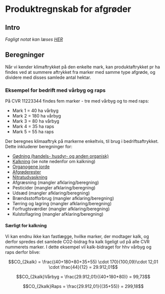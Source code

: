 # **Produktregnskab for afgrøder**

## **Intro**
_Fagligt notat kan læses [HER](https://seges.sharepoint.com/sites/GreenAction/Delte%20dokumenter/General/Produktregnearks/skh20220215_Datagrundlag_klimaregnskab_planteprodukter.docx?web=1)_

## **Beregninger**

Når vi kender klimaftrykket på den enkelte mark, kan produktaftrykket pr ha findes ved at summere aftrykket fra marker med samme type afgrøde, og dividere med disses samlede antal hektar.

### **Eksempel for bedrift med vårbyg og raps**

På CVR 11223344 findes fem marker - tre med vårbyg og to med raps:

* Mark 1 = 40 ha vårbyg
* Mark 2 = 180 ha vårbyg
* Mark 3 = 80 ha vårbyg
* Mark 4 = 35 ha raps
* Mark 5 = 55 ha raps

Der beregnes klimaaftryk på markerne enkeltvis, til brug i bedriftsaftrykket. Dette inkluderer beregninger for:

* [Gødning (handels- husdyr- og anden organisk)](https://github.com/segesdk/ESGT_formler/blob/main/Marker/G%C3%B8dning_og_nitrifikationsh%C3%A6mmer.md)
* [Kalkning](https://github.com/segesdk/ESGT_formler/blob/main/Marker/Kalkning.md) (se note nedenfor om kalkning)
* [Organogene jorde](https://github.com/segesdk/ESGT_formler/blob/main/Marker/Organogene_jorde.md)
* [Afgrøderester](https://github.com/segesdk/ESGT_formler/blob/main/Marker/Afgr%C3%B8derester.md)
* [Nitratudvaskning](https://github.com/segesdk/ESGT_formler/blob/main/Marker/Nitratudvaskning.md)
* Afgræsning (mangler afklaring/beregning)
* Pesticider (mangler afklaring/beregning)
* Udsæd (mangler afklaring/beregning)
* Brændsstofforbrug (mangler afklaring/beregning)
* Tørring og lagring (mangler afklaring/beregning)
* Forfrugtsværdier (mangler afklaring/beregning)
* Kulstoflagring (mangler afklaring/beregning)

#### **Særligt for kalkning**

Vi kan endnu ikke kan fastlægge, hvilke marker, der modtager kalk, og derfor spredes det samlede CO2-bidrag fra kalk ligeligt ud på alle CVR nummerets marker. I dette eksempel vil kalk-bidraget for hhv vårbyg og raps derfor blive:

$$CO_{2kalk} = \frac{(40+180+80+35+55) \cdot 170}{100,09}\cdot 12,01 \cdot \frac{44}{12} = 29.912,01$$

$$CO_{2kalk}Vårbyg = \frac{29.912,01}{(40+180+80)} = 99,73$$

$$CO_{2kalk}Raps = \frac{29.912,01}{(35+55)} = 299,18$$






